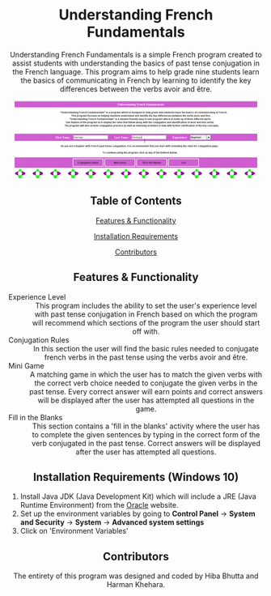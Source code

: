 <h1 align="center">Understanding French Fundamentals</h1>

<p align="center">Understanding French Fundamentals is a simple French program created to assist students with understanding the basics of past tense conjugation in the French language. This program aims to help grade nine students learn the basics of communicating in French by learning to identify the key differences between the verbs avoir and être. </p>

<p align="center">
  <img width="480" height="154" src="french_project.gif">
</p>

<h2 align="center">Table of Contents</h2>

<p align="center"><a href="https://github.com/harman-khehara/Understanding-French-Fundamentals#features--functionality">Features & Functionality</a></p>
<p align="center"><a href="https://github.com/harman-khehara/Understanding-French-Fundamentals#installation-requirements-windows-10">Installation Requirements</a></p>
<p align="center"><a href="https://github.com/harman-khehara/Understanding-French-Fundamentals#contributors">Contributors</a></p>

<h2 align="center">Features & Functionality</h2>

<p align="center">
  <dl>
    <dt>Experience Level</dt>
    <dd align="center">This program includes the ability to set the user's experience level with past tense conjugation in French based on which the program will recommend which sections of the program the user should start off with. </dd>
    <dt>Conjugation Rules</dt>
    <dd align="center">In this section the user will find the basic rules needed to conjugate french verbs in the past tense using the verbs avoir and être.</dd>
    <dt>Mini Game</dt>
    <dd align="center">A matching game in which the user has to match the given verbs with the correct verb choice needed to conjugate the given verbs in the past tense. Every correct answer will earn points and correct answers will be displayed after the user has attempted all questions in the game.</dd>
    <dt>Fill in the Blanks</dt>
    <dd align="center">This section contains a 'fill in the blanks' activity where the user has to complete the given sentences by typing in the correct form of the verb conjugated in the past tense. Correct answers will be displayed after the user has attempted all questions.</dd>
  </dl>
</p>

<h2 align="center">Installation Requirements (Windows 10)</h2>

<ol>
<li>Install Java JDK (Java Development Kit) which will include a JRE (Java Runtime Environment) from the <a href="https://www.oracle.com/java/technologies/javase-downloads.html">Oracle</a> website. </li>
<li>Set up the environment variables by going to <b>Control Panel</b> -> <b>System and Security</b> -> <b>System</b> -> <b>Advanced system settings</b></li>
<li>Click on 'Environment Variables'</li>
</ol>
  
<h2 align="center">Contributors</h2>

<p align="center">The entirety of this program was designed and coded by Hiba Bhutta and Harman Khehara.</p>
